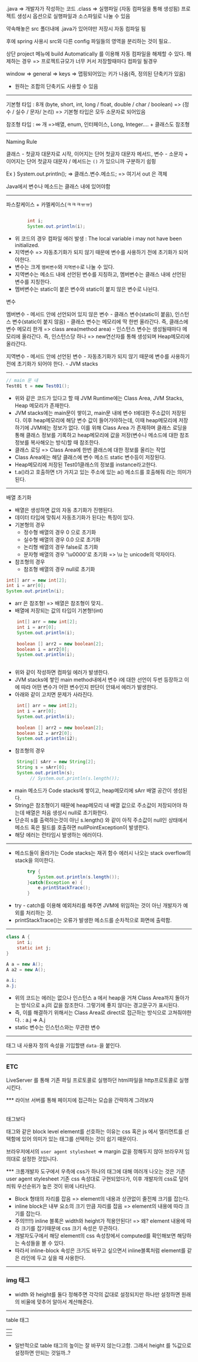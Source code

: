 .java => 개발자가 작성하는 코드
.class => 실행파일 (자동 컴파일을 통해 생성됨)
프로젝트 생성시 옵션으로 실행파일과 소스파일로 나눌 수 있음

약속해놓은 src 폴더내에 .java가 있어야만 저장시 자동 컴파일 됨

후에 spring 사용시 src와 다른 config 파일들의 영역을 분리하는 것이 필요..

상단 project 메뉴에 build Automatically 를 이용해 자동 컴파일을 해제할 수 있다.
	해제하는 경우 => 프로젝트규모가 너무 커서 저장할때마다 컴파일 될경우

window => general => keys => 맵핑되어있는 키가 나옴(즉, 정의된 단축키가 있음)
+ 원하는 조합의 단축키도 사용할 수 있음 

----------

기본형 타입 : 8개 (byte, short, int, long / float, double / char / boolean) => (정수 / 실수 / 문자/ 논리) => 기본형 타입은 모두 소문자로 되어있음

참조형 타입 : ∞ 개 =>배열, enum, 인터페이스, Long, Integer.... + 클래스도 참조형 

---
Naming Rule 

클래스 - 첫글자 대문자로 시작, 이어지는 단어 첫글자 대문자 
메서드, 변수 - 소문자 + 이어지는 단어 첫글자 대문자 / 메서드는 `()` 가 있으니까 구분하기 쉽쥥 

Ex ) System.out.println();
=>  클래스.변수.메소드;
=> 여기서 out 은 객체 

Java에서 변수나 메소드는 클래스 내에 있어야함

--- 

파스칼케이스 + 카멜케이스(ㅋㅋㅋㅠㅠ)

```java

		int i;
		System.out.println(i);

````
- 위 코드의 경우 컴파일 에러 발생 : The local variable i may not have been initialized.
- 지역변수 => 자동초기화가 되지 않기 때문에 변수를 사용하기 전에 초기화가 되어야한다.
- 변수는 크게 `멤버변수`와 `지역변수`로 나눌 수 있다. 
- 지역변수는 메소드 내에 선언된 변수를 지칭하고, 멤버변수는 클래스 내에 선언된 변수를 지칭한다.
- 멤버변수는 static이 붙은 변수와 static이 붙지 않은 변수로 나뉜다. 


변수

멤버변수 
	- 메서드 안에 선언되어 있지 않은 변수
	- 클래스 변수(static이 붙음), 인스턴스 변수(static이 붙지 않음)
	- 클래스 변수는 메모리에 딱 한번 올라간다. 즉, 클래스에 변수 메모리 한개 => class area(method area)
	- 인스턴스 변수는 생성될때마다 메모리에 올라간다. 즉, 인스턴스당 하나 => new연산자를 통해 생성되며 Heap메모리에 올라간다. 

지역변수
	- 메서드 안에 선언된 변수
	- 자동초기화가 되지 않기 때문에 변수를 사용하기 전에 초기화가 되어야 한다. 
	- JVM stacks


---

```java
// main 문 내
Test01 t = new Test01();
```
- 위와 같은 코드가 있다고 할 때 JVM Runtime에는 Class Area, JVM Stacks, Heap 메모리가 존재한다.
- JVM stacks에는 main문이 쌓이고, main문 내에 변수 t에대한 주소값이 저장된다. 이후 heap메모리에 해당 변수 값이 들어가야하는데, 이때 heap메모리에 저장하기에 JVM에는 정보가 없다. 이를 위해 Class Area 가 존재하며 클래스 로딩을 통해 클래스 정보를 기록하고 heap메모리에 값을 저장(변수나 메소드에 대한 참조정보를 복사해오는 방식)할 때 참조한다.
- 클래스 로딩 => Class Area에 한번 클래스에 대한 정보를 올리는 작업
- Class Area에는 해당 클래스에 변수 메소드 static 변수등이 저장된다. 
- Heap메모리에 저장된 Test01클래스의 정보를 instance라고한다.
- t.a()라고 호출하면 t가 가지고 있는 주소에 있는 a() 메소드를 호출해줘 라는 의미가 된다.

---

배열 초기화

- 배열은 생성하면 값의 자동 초기화가 진행된다.
- 데이터 타입에 맞춰서 자동초기화가 된다는 특징이 있다. 
- 기본형의 경우
	- 정수형 배열의 경우 0 으로 초기화
	- 실수형 배열의 경우 0.0 으로 초기화
	- 논리형 배열의 경우 false로 초기화
	- 문자형 배열의 경우 '\u0000'로 초기화 => \u 는 unicode의 약자이다.
- 참조형의 경우
	- 참조형 배열의 경우 null로 초기화

```java
int[] arr = new int[2];
int i = arr[0];	
System.out.println(i);
```
- arr 은 참조형! => 배열은 참조형이 맞지.. 
- 배열에 저장되는 값의 타입이 기본형!(int)

```java
	int[] arr = new int[2];
	int i = arr[0];
	System.out.println(i);
		
	boolean [] arr2 = new boolean[2];
	boolean i = arr2[0];
	System.out.println(i);
		
```
- 위와 같이 작성하면 컴파일 에러가 발생한다. 
- JVM stacks에 쌓인 main method내에서 변수 i에 대한 선언이 두번 등장하고 이에 따라 어떤 변수가 어떤 변수인지 판단이 안돼서 에러가 발생한다.
- 아래와 같이 고치면 문제가 사라진다.

```java
	int[] arr = new int[2];
	int i = arr[0];
	System.out.println(i);
	
	boolean [] arr2 = new boolean[2];
	boolean i2 = arr2[0];
	System.out.println(i2);
``` 

- 참조형의 경우

```java
	String[] sArr = new String[2];
	String s = sArr[0];
	System.out.println(s);
         // System.out.println(s.length());
```
- main 메소드가 Code stacks에 쌓이고, heap메모리에 sArr 배열 공간이 생성된다. 
- String은 참조형이기 때문에 heap메모리 내 배열 값으로 주소값이 저장되어야 하는데 배열은 처음 생성시 null로 초기화한다. 
- 단순히 s를 출력하는것이 아닌 s.length() 와 같이 아직 주소값이 null인 상태에서 메소드 혹은 필드를 호출하면 nullPointException이 발생한다.
- 해당 에러는 런타임시 발생하는 에러이다.

---

- 메소드들이 올라가는 Code stacks는 재귀 함수 에러시 나오는 stack overflow의 stack을 의미한다. 

```java 
		try {
			System.out.println(s.length());
		}catch(Exception e) {
			e.printStackTrace();
		}
```
- try - catch를 이용해 예외처리를 해주면 JVM에 위임하는 것이 아닌 개발자가 예외를 처리하는 것.
- printStackTrace()는 오류가 발생한 메소드를 순차적으로 화면에 출력함.
---
```java
class A {
	int i; 
	static int j;
}

A a = new A();
A a2 = new A();

a.i;
a.j;
```

- 위의 코드는 에러는 없으나 인스턴스 a 에서 heap을 거쳐 Class Area까지 돌아가는 방식으로 a.j의 값을 참조한다. 그렇기에 좋지 않다는 경고문구가 표시된다.
- 즉, 이를 해결하기 위해서는 Class Area로 direct로 접근하는 방식으로 고쳐줘야한다. : a.j => A.j
- static 변수는 인스턴스와는 무관한 변수

---

태그 내 사용자 정의 속성을 기입할땐 `data-`을 붙인다.

--- 
### ETC

LiveServer 를 통해 기존 파일 프로토콜로 실행하던 html파일을 http프로토콜로 실행시킨다.

*** 라이브 서버를 통해 페이지에 접근하는 모습을 간략하게 그려보자 

<br /> 태그보다 <p>태그와 같은 block level element를 선호하는 이유는 css 혹은 js 에서 엘리먼트를 선택함에 있어 의미가 있는 태그를 선택하는 것이 쉽기 때문이다.

브라우저에서의 `user agent stylesheet` => margin 값을 정해두지 않아 브라우저 임의대로 설정한 것입니다.

*** 크롬개발자 도구에서 우측에 css가 하나의 태그에 대해 여러개 나오는 것은 기존 user agent stylesheet 기존 css 속성대로 구현되었다가, 이후 개발자의 css로 덮어씌워 우선순위가 높은 것이 위에 나타난다.

- Block 형태의 자리를 잡음 => element의 내용과 상관없이 줄전체 크기를 잡는다.
- inline block은 내부 요소의 크기 만큼 자리를 잡음 => element의 내용에 따라 크기를 잡는다.
- 주의!!!!!) inline 블록은 width와 height가 적용안된다! => 왜? element 내용에 따라 크기를 잡기때문에 css 크기 속성은 무관하다.
- 개발자도구에서 해당 element의 css 속성창에서 computed를 확인해보면 해당하는 속성들을 볼 수 있다.
- 따라서 inline-block 속성은 크기도 바꾸고 싶으면서 inline블록처럼 element를 같은 라인에 두고 싶을 때 사용한다.
---
### img 태그

- width 와 height를 둘다 정해주면 각각의 값대로 설정되지만 하나만 설정하면 원래의 비율에 맞추어 알아서 계산해준다.

---

table 태그
<table>
  <thead>
    <tr>
      <th></th>
    </tr>
  </thead>
  <tbody>
    <tr>
      <td></td>
    </tr>
  </tbody>
</table>

- 일반적으로 table 태그의 높이는 잘 바꾸지 않는다고함. 그래서 height 를 %값으로 설정하면 안되는 것일까..?
